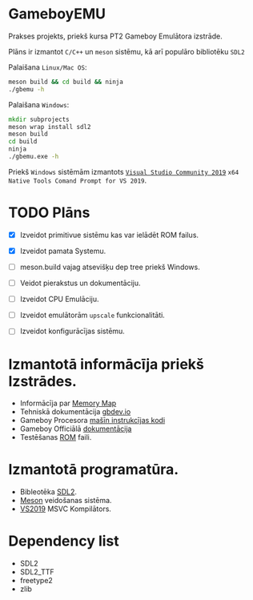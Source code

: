 # GameboyEMU

Prakses projekts, priekš kursa PT2 Gameboy Emulātora izstrāde.

Plāns ir izmantot `C/C++` un `meson` sistēmu, kā arī populāro bibliotēku `SDL2`

Palaišana `Linux/Mac OS`:
```sh
meson build && cd build && ninja
./gbemu -h
```
Palaišana `Windows`:
```cmd
mkdir subprojects
meson wrap install sdl2
meson build
cd build
ninja
./gbemu.exe -h
```
Priekš `Windows` sistēmām izmantots [`Visual Studio Community 2019`](https://visualstudio.microsoft.com/downloads/) `x64 Native Tools Comand Prompt for VS 2019`.

# TODO Plāns 
-   [x] Izveidot primitivue sistēmu kas var ielādēt ROM failus. 
-   [x] Izveidot pamata Systemu.
-   [ ] meson.build vajag atsevišķu dep tree priekš Windows.
-   [ ] Veidot pierakstus un dokumentāciju.
-   [ ] Izveidot CPU Emulāciju. 
-   [ ] Izveidot emulātorām `upscale` funkcionalitāti.
-   [ ] Izveidot konfigurācījas sistēmu.


# Izmantotā informācīja priekš Izstrādes.
-   Informācīja par [Memory Map](http://gameboy.mongenel.com/dmg/asmmemmap.html)
-   Tehniskā dokumentācija [gbdev.io](https://gbdev.io/pandocs/)
-   Gameboy Procesora [mašīn instrukcījas kodi](https://www.pastraiser.com/cpu/gameboy/gameboy_opcodes.html)
-   Gameboy Officiālā [dokumentācija](https://archive.org/details/GameBoyProgManVer1.1/page/n157/mode/2up)
-   Testēšanas [ROM](https://github.com/c-sp/gameboy-test-roms) faili.
# Izmantotā programatūra.
-   Bibleotēka [SDL2](https://www.libsdl.org/download-2.0.php).
-   [Meson](https://mesonbuild.com/) veidošanas sistēma.
-   [VS2019](https://visualstudio.microsoft.com/) MSVC Kompilātors.

# Dependency list
-   SDL2
-   SDL2_TTF
-   freetype2
-   zlib